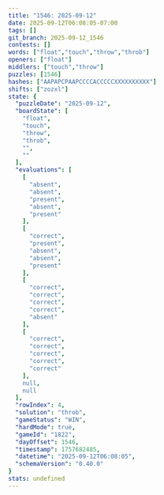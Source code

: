 ```yaml
---
title: "1546: 2025-09-12"
date: 2025-09-12T06:08:05-07:00
tags: []
git_branch: 2025-09-12_1546
contests: []
words: ["float","touch","throw","throb"]
openers: ["float"]
middlers: ["touch","throw"]
puzzles: [1546]
hashes: ["AAPAPCPAAPCCCCACCCCCXXXXXXXXXX"]
shifts: ["zozxl"]
state: {
  "puzzleDate": "2025-09-12",
  "boardState": [
    "float",
    "touch",
    "throw",
    "throb",
    "",
    ""
  ],
  "evaluations": [
    [
      "absent",
      "absent",
      "present",
      "absent",
      "present"
    ],
    [
      "correct",
      "present",
      "absent",
      "absent",
      "present"
    ],
    [
      "correct",
      "correct",
      "correct",
      "correct",
      "absent"
    ],
    [
      "correct",
      "correct",
      "correct",
      "correct",
      "correct"
    ],
    null,
    null
  ],
  "rowIndex": 4,
  "solution": "throb",
  "gameStatus": "WIN",
  "hardMode": true,
  "gameId": "1822",
  "dayOffset": 1546,
  "timestamp": 1757682485,
  "datetime": "2025-09-12T06:08:05",
  "schemaVersion": "0.40.0"
}
stats: undefined
---
```

<!-- more -->
